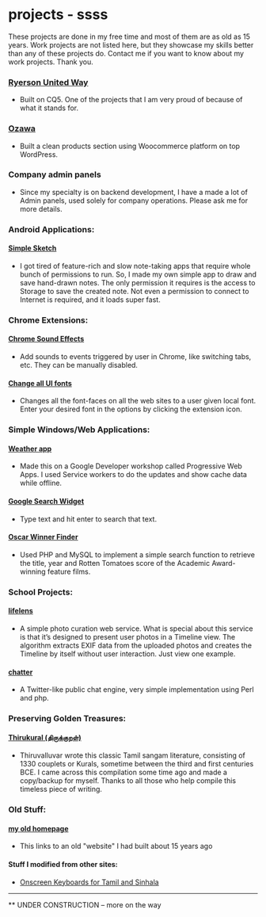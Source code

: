 projects - ssss
======

These projects are done in my free time and most of them are as old as 15 years. Work projects are not listed here, but they showcase my skills better than any of these projects do. Contact me if you want to know about my work projects. Thank you.



### [Ryerson United Way](https://www.ryerson.ca/unitedway/)
* Built on CQ5. One of the projects that I am very proud of because of what it stands for.

### [Ozawa](https://ozawa.ca/products/)
* Built a clean products section using Woocommerce platform on top WordPress.

### Company admin panels
* Since my specialty is on backend development, I have a made a lot of Admin panels, used solely for company operations. Please ask me for more details.




### Android Applications:

#### [Simple Sketch](https://play.google.com/store/apps/details?id=com.sivasuthan.simplesketch)
* I got tired of feature-rich and slow note-taking apps that require whole bunch of permissions to run. So, I made my own simple app to draw and save hand-drawn notes. The only permission it requires is the access to Storage to save the created note. Not even a permission to connect to Internet is required, and it loads super fast.


### Chrome Extensions:

#### [Chrome Sound Effects](https://chrome.google.com/webstore/detail/chrome-sound-effects/oekengelpdnkfopdkkphkmaacfanbnla?utm_source=chrome-ntp-icon)
* Add sounds to events triggered by user in Chrome, like switching tabs, etc. They can be manually disabled.

#### [Change all UI fonts](https://chrome.google.com/webstore/detail/change-all-ui-fonts/loiejdbcheeiipmakhghinclmpafiiel?utm_source=chrome-ntp-icon)
* Changes all the font-faces on all the web sites to a user given local font. Enter your desired font in the options by clicking the extension icon.


### Simple Windows/Web Applications:

#### [Weather app](https://progressive-web-apps-736ed.firebaseapp.com/)
* Made this on a Google Developer workshop called Progressive Web Apps. I used Service workers to do the updates and show cache data while offline.

#### [Google Search Widget](/projects/win/google-search.exe)
* Type text and hit enter to search that text.

#### [Oscar Winner Finder](#)
* Used PHP and MySQL to implement a simple search function to retrieve the title, year and Rotten Tomatoes score of the Academic Award-winning feature films.


### School Projects:

#### [lifelens](http://sivasuthan.com/lifelens/)
* A simple photo curation web service. What is special about this service is that it’s designed to present user photos in a Timeline view. The algorithm extracts EXIF data from the uploaded photos and creates the Timeline by itself without user interaction. Just view one example.

#### [chatter](http://www2.scs.ryerson.ca/~sdhayala/cgi-bin/project/)
* A Twitter-like public chat engine, very simple implementation using Perl and php.


### Preserving Golden Treasures:

#### [Thirukural (திருக்குறள்)](https://github.com/dsivasuthan/thirukurals)
* Thiruvalluvar wrote this classic Tamil sangam literature, consisting of 1330 couplets or Kurals, sometime between the third and first centuries BCE. I came across this compilation some time ago and made a copy/backup for myself. Thanks to all those who help compile this timeless piece of writing.

### Old Stuff:

#### [my old homepage](/projects/old_stuff/HTML.htm)
* This links to an old "website" I had built about 15 years ago

#### Stuff I modified from other sites:

* [Onscreen Keyboards for Tamil and Sinhala](/projects/kbconverters/kbconverters.htm)



___

** UNDER CONSTRUCTION – more on the way
